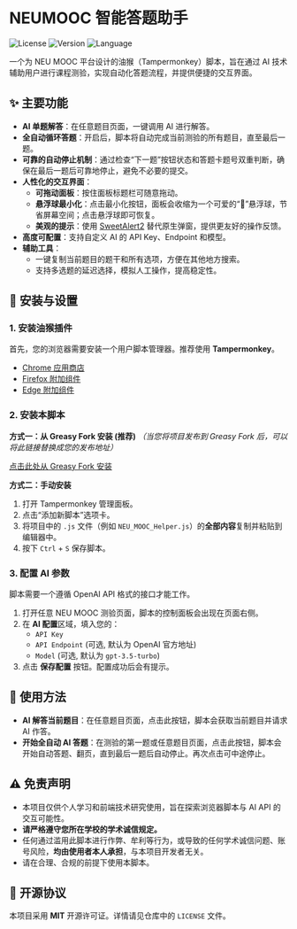 # NEUMOOC 智能答题助手

![License](https://img.shields.io/badge/license-MIT-blue.svg)
![Version](https://img.shields.io/badge/version-1.5.1-brightgreen.svg)
![Language](https://img.shields.io/badge/language-JavaScript-yellow.svg)

一个为 NEU MOOC 平台设计的油猴（Tampermonkey）脚本，旨在通过 AI 技术辅助用户进行课程测验，实现自动化答题流程，并提供便捷的交互界面。


## ✨ 主要功能

- **AI 单题解答**：在任意题目页面，一键调用 AI 进行解答。
- **全自动循环答题**：开启后，脚本将自动完成当前测验的所有题目，直至最后一题。
- **可靠的自动停止机制**：通过检查“下一题”按钮状态和答题卡题号双重判断，确保在最后一题后可靠地停止，避免不必要的提交。
- **人性化的交互界面**：
  - **可拖动面板**：按住面板标题栏可随意拖动。
  - **悬浮球最小化**：点击最小化按钮，面板会收缩为一个可爱的“🤖”悬浮球，节省屏幕空间；点击悬浮球即可恢复。
  - **美观的提示**：使用 [SweetAlert2](https://sweetalert2.github.io/) 替代原生弹窗，提供更友好的操作反馈。
- **高度可配置**：支持自定义 AI 的 API Key、Endpoint 和模型。
- **辅助工具**：
  - 一键复制当前题目的题干和所有选项，方便在其他地方搜索。
  - 支持多选题的延迟选择，模拟人工操作，提高稳定性。

## 🚀 安装与设置

### 1. 安装油猴插件

首先，您的浏览器需要安装一个用户脚本管理器。推荐使用 **Tampermonkey**。

- [Chrome 应用商店](https://chrome.google.com/webstore/detail/tampermonkey/dhdgffkkebhmkfjojejmpbldmpobfkfo)
- [Firefox 附加组件](https://addons.mozilla.org/en-US/firefox/addon/tampermonkey/)
- [Edge 附加组件](https://microsoftedge.microsoft.com/addons/detail/tampermonkey/iikmkjmpaadaobahmlepeloendndfphd)

### 2. 安装本脚本

**方式一：从 Greasy Fork 安装 (推荐)**
*（当您将项目发布到 Greasy Fork 后，可以将此链接替换成您的发布地址）*

[点击此处从 Greasy Fork 安装](https://greasyfork.org/zh-CN/)

**方式二：手动安装**
1.  打开 Tampermonkey 管理面板。
2.  点击“添加新脚本”选项卡。
3.  将项目中的 `.js` 文件（例如 `NEU_MOOC_Helper.js`）的**全部内容**复制并粘贴到编辑器中。
4.  按下 `Ctrl` + `S` 保存脚本。

### 3. 配置 AI 参数

脚本需要一个遵循 OpenAI API 格式的接口才能工作。

1.  打开任意 NEU MOOC 测验页面，脚本的控制面板会出现在页面右侧。
2.  在 **AI 配置**区域，填入您的：
    - `API Key`
    - `API Endpoint` (可选, 默认为 OpenAI 官方地址)
    - `Model` (可选, 默认为 `gpt-3.5-turbo`)
3.  点击 **保存配置** 按钮。配置成功后会有提示。

## 📖 使用方法

- **AI 解答当前题目**：在任意题目页面，点击此按钮，脚本会获取当前题目并请求 AI 作答。
- **开始全自动 AI 答题**：在测验的第一题或任意题目页面，点击此按钮，脚本会开始自动答题、翻页，直到最后一题后自动停止。再次点击可中途停止。

## ⚠️ 免责声明

- 本项目仅供个人学习和前端技术研究使用，旨在探索浏览器脚本与 AI API 的交互可能性。
- **请严格遵守您所在学校的学术诚信规定。**
- 任何通过滥用此脚本进行作弊、牟利等行为，或导致的任何学术诚信问题、账号风险，**均由使用者本人承担**，与本项目开发者无关。
- 请在合理、合规的前提下使用本脚本。

## 📄 开源协议

本项目采用 **MIT** 开源许可证。详情请见仓库中的 `LICENSE` 文件。
